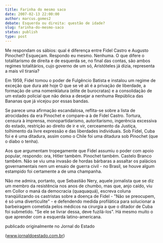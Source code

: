 ```yaml
---
title: Farinha do mesmo saco
date: 2007-02-13 22:00:00
author: marcus.gomes2
debate: Esquerda ou direita: questão de idade?
slug: farinha-do-mesmo-saco
status: publish 
type: post
---
```


Me respondam os sábios: qual é diferença entre Fidel Castro e Augusto Pinochet? Esqueçam. Respondo eu mesmo. Nenhuma. O que difere o totalitarismo de direita e de esquerda se, no final das contas, são ambos regimes totalitários, cujo governo de um só, Aristóteles já dizia, representa a mais vil tirania?  

Em 1959, Fidel tomou o poder de Fulgêncio Batista e instalou um regime de exceção que dura até hoje O que se vê ali é a privação de liberdade, a formação de uma nomenklatura (elite de burocratas) e a consolidação de um estado policial que não deixa a desejar a nenhuma República das Bananas que já vicejou por essas bandas.  

Se parece uma afirmação escandalosa, reflita-se sobre a lista de atrocidades da era Pinochet e compare-a à de Fidel Castro. Tortura, censura à imprensa, monopartidarismo, autoritarismo, ingerência excessiva do estado, restrição ao direito de ir e vir, cerceamento da Justiça, tolhimento da livre expressão e das liberdades individuais. Sob Fidel, Cuba foi e é uma ditadura, assim como o Chile foi uma ditadura sob Pinochet (que o diabo o tenha).  

Aos que argumentam tropegamente que Fidel assumiu o poder com apoio popular, respondo: ora, Hitler também. Pinochet também. Castelo Branco também. Não se viu uma invasão de hordas bárbaras a assaltar os palácios governamentais nem um ensaio de guerra civil - no Brasil, se houve algum estampido foi certamente a de uma champanha.  

Não me admira, portanto, que Sebastião Nery, aquele jornalista que se diz um membro da resistência nos anos de chumbo, mas que, anjo caído, viu em Collor o maná da democracia (quaquaquá), escreva coluna tranqüilizando os castristas sobre a doença de Fidel - "Não se preocupem, é só uma diverticulite" - e defendendo medida profilática para solucionar a barbeiragem cometida pelos médicos na cirurgia a que o ditador de Cuba foi submetido. "Se ele se livrar dessa, deve fuzilá-los". Há mesmo muito o que aprender com a esquerda latino-americana.  

publicado originalmente no Jornal do Estado  

(www.jornaldoestado.com.br)
